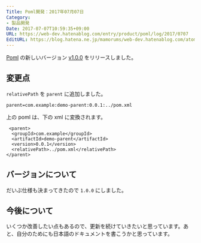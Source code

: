 ```yaml
---
Title: Poml開発：2017年07月07日
Category:
- 製品開発
Date: 2017-07-07T10:59:35+09:00
URL: https://web-dev.hatenablog.com/entry/product/poml/log/2017/0707
EditURL: https://blog.hatena.ne.jp/mamorums/web-dev.hatenablog.com/atom/entry/8599973812277553760
---
```


[Poml](https://github.com/mamorum/poml) の新しいバージョン [v1.0.0](https://github.com/mamorum/poml/releases/tag/v1.0.0) をリリースしました。


## 変更点
`relativePath` を `parent` に追加しました。

```
parent=com.example:demo-parent:0.0.1:../pom.xml
```

上の poml は、下の xml に変換されます。

```
 <parent>
  <groupId>com.example</groupId>
  <artifactId>demo-parent</artifactId>
  <version>0.0.1</version>
  <relativePath>../pom.xml</relativePath>
</parent>
```

## バージョンについて
だいぶ仕様も決まってきたので `1.0.0` にしました。


## 今後について
いくつか改善したい点もあるので、更新を続けていきたいと思っています。あと、自分のためにも日本語のドキュメントを書こうかと思っています。


